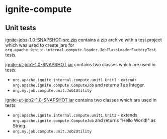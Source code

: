 # ignite-compute

## Unit tests
[ignite-jobs-1.0-SNAPSHOT-src.zip](resources%2Funits%2Fignite-jobs-1.0-SNAPSHOT-src.zip) contains a zip archive with a 
test project which was used to create jars for `org.apache.ignite.internal.compute.loader.JobClassLoaderFactoryTest` tests.

[ignite-ut-job1-1.0-SNAPSHOT.jar](resources%2Funits%2Funit1%2F1.0.0%2Fignite-ut-job1-1.0-SNAPSHOT.jar) contains two classes 
which are used in tests:
* `org.apache.ignite.internal.compute.unit1.Unit1` - `extends org.apache.ignite.compute.ComputeJob` and returns 1 as Integer.
* `org.my.job.compute.unit.Job1Utility`

[ignite-ut-job2-1.0-SNAPSHOT.jar](resources%2Funits%2Funit1%2F2.0.0%2Fignite-ut-job2-1.0-SNAPSHOT.jar) contains two classes
which are used in tests:
* `org.apache.ignite.internal.compute.unit1.Unit2` - extends `org.apache.ignite.compute.ComputeJob` and returns "Hello World!" as String.
* `org.my.job.compute.unit.Job2Utility`
